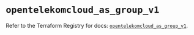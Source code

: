 # `opentelekomcloud_as_group_v1`

Refer to the Terraform Registry for docs: [`opentelekomcloud_as_group_v1`](https://registry.terraform.io/providers/opentelekomcloud/opentelekomcloud/1.36.23/docs/resources/as_group_v1).
